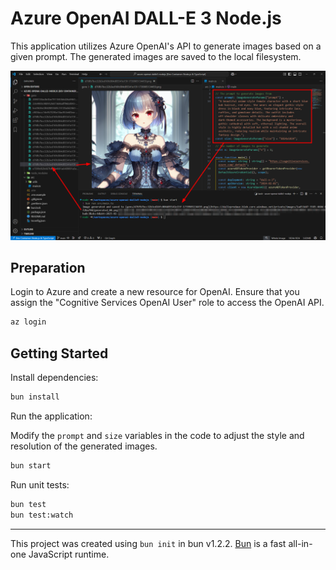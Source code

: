 # Azure OpenAI DALL-E 3 Node.js

This application utilizes Azure OpenAI's API to generate images based on a given prompt. The generated images are saved to the local filesystem.

![application run result](demo/result.png)

## Preparation

Login to Azure and create a new resource for OpenAI. Ensure that you assign the "Cognitive Services OpenAI User" role to access the OpenAI API.

```bash
az login
```

## Getting Started

Install dependencies:

```bash
bun install
```

Run the application:

Modify the `prompt` and `size` variables in the code to adjust the style and resolution of the generated images.

```bash
bun start
```

Run unit tests:

```bash
bun test
bun test:watch
```

---

This project was created using `bun init` in bun v1.2.2. [Bun](https://bun.sh) is a fast all-in-one JavaScript runtime.

